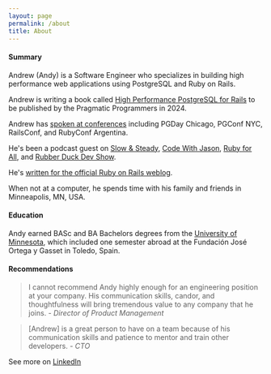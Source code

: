 ```yaml
---
layout: page
permalink: /about
title: About
---
```


#### Summary

Andrew (Andy) is a Software Engineer who specializes in building high performance web applications using PostgreSQL and Ruby on Rails.

Andrew is writing a book called [High Performance PostgreSQL for Rails](https://pgrailsbook.com) to be published by the Pragmatic Programmers in 2024.

Andrew has [spoken at conferences](/speaking-opportunities) including PGDay Chicago, PGConf NYC, RailsConf, and RubyConf Argentina.

He's been a podcast guest on [Slow & Steady](https://www.slowandsteadypodcast.com), [Code With Jason](https://www.codewithjason.com), [Ruby for All](https://www.rubyforall.com), and [Rubber Duck Dev Show](https://www.rubberduckdevshow.com).

He's [written for the official Ruby on Rails weblog](/writing).

When not at a computer, he spends time with his family and friends in Minneapolis, MN, USA.

#### Education

Andy earned BASc and BA Bachelors degrees from the [University of Minnesota](http://umn.edu), which included one semester abroad at the Fundación José Ortega y Gasset in Toledo, Spain.

#### Recommendations

> I cannot recommend Andy highly enough for an engineering position at your company. His communication skills, candor, and thoughtfulness will bring tremendous value to any company that he joins.
<cite>- Director of Product Management</cite>

> [Andrew] is a great person to have on a team because of his communication skills and patience to mentor and train other developers.
<cite>- CTO</cite>

See more on [LinkedIn](http://linkedin.com/in/andyatkinson/)
